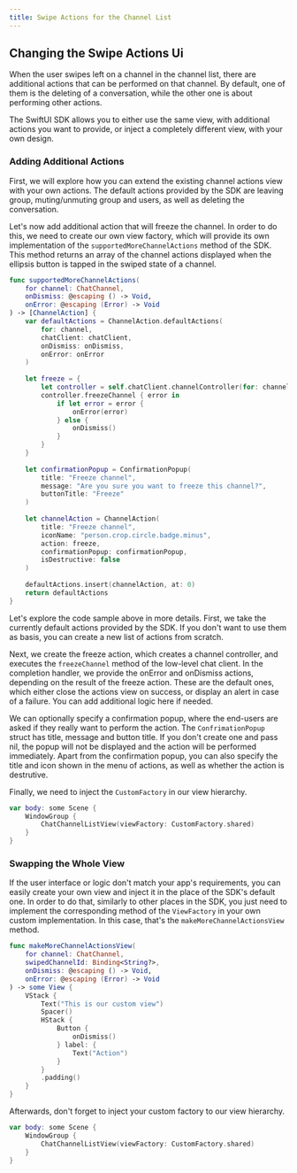 ```yaml
---
title: Swipe Actions for the Channel List
---
```


## Changing the Swipe Actions Ui

When the user swipes left on a channel in the channel list, there are additional actions that can be performed on that channel. By default, one of them is the deleting of a conversation, while the other one is about performing other actions.

The SwiftUI SDK allows you to either use the same view, with additional actions you want to provide, or inject a completely different view, with your own design.

### Adding Additional Actions

First, we will explore how you can extend the existing channel actions view with your own actions. The default actions provided by the SDK are leaving group, muting/unmuting group and users, as well as deleting the conversation. 

Let's now add additional action that will freeze the channel. In order to do this, we need to create our own view factory, which will provide its own implementation of the `supportedMoreChannelActions` method of the SDK. This method returns an array of the channel actions displayed when the ellipsis button is tapped in the swiped state of a channel.

```swift
func supportedMoreChannelActions(
    for channel: ChatChannel,
    onDismiss: @escaping () -> Void,
    onError: @escaping (Error) -> Void
) -> [ChannelAction] {
    var defaultActions = ChannelAction.defaultActions(
        for: channel,
        chatClient: chatClient,
        onDismiss: onDismiss,
        onError: onError
    )
    
    let freeze = {
        let controller = self.chatClient.channelController(for: channel.cid)
        controller.freezeChannel { error in
            if let error = error {
                onError(error)
            } else {
                onDismiss()
            }
        }
    }
    
    let confirmationPopup = ConfirmationPopup(
        title: "Freeze channel",
        message: "Are you sure you want to freeze this channel?",
        buttonTitle: "Freeze"
    )
    
    let channelAction = ChannelAction(
        title: "Freeze channel",
        iconName: "person.crop.circle.badge.minus",
        action: freeze,
        confirmationPopup: confirmationPopup,
        isDestructive: false
    )
    
    defaultActions.insert(channelAction, at: 0)
    return defaultActions
}

```

Let's explore the code sample above in more details. First, we take the currently default actions provided by the SDK. If you don't want to use them as basis, you can create a new list of actions from scratch. 

Next, we create the freeze action, which creates a channel controller, and executes the `freezeChannel` method of the low-level chat client. In the completion handler, we provide the onError and onDismiss actions, depending on the result of the freeze action. These are the default ones, which either close the actions view on success, or display an alert in case of a failure. You can add additional logic here if needed.  

We can optionally specify a confirmation popup, where the end-users are asked if they really want to perform the action. The `ConfrimationPopup` struct has title, message and button title. If you don't create one and pass nil, the popup will not be displayed and the action will be performed immediately. Apart from the confirmation popup, you can also specify the title and icon shown in the menu of actions, as well as whether the action is destrutive.

Finally, we need to inject the `CustomFactory` in our view hierarchy.

```swift
var body: some Scene {
    WindowGroup {
        ChatChannelListView(viewFactory: CustomFactory.shared)
    }
}
```

### Swapping the Whole View

If the user interface or logic don't match your app's requirements, you can easily create your own view and inject it in the place of the SDK's default one. In order to do that, similarly to other places in the SDK, you just need to implement the corresponding method of the `ViewFactory` in your own custom implementation. In this case, that's the `makeMoreChannelActionsView` method.

```swift
func makeMoreChannelActionsView(
    for channel: ChatChannel,
    swipedChannelId: Binding<String?>,
    onDismiss: @escaping () -> Void,
    onError: @escaping (Error) -> Void
) -> some View {
    VStack {
        Text("This is our custom view")
        Spacer()
        HStack {
            Button {
                onDismiss()
            } label: {
                Text("Action")
            }
        }
        .padding()
    }
}
```

Afterwards, don't forget to inject your custom factory to our view hierarchy.

```swift
var body: some Scene {
    WindowGroup {
        ChatChannelListView(viewFactory: CustomFactory.shared)
    }
}
```
